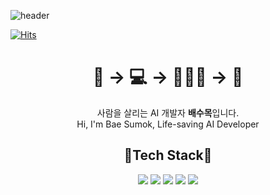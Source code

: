 ![header](https://capsule-render.vercel.app/api?type=waving&color=0:00ff33,100:cc9900&height=300&section=header&text=수목의%20코드밭🌱&fontSize=80&animation=fadeIn&fontColor=ffffff&fontAlignY=45&desc=밀알%20프로젝트&descAlignY=60&descSize=16)

[![Hits](https://hits.seeyoufarm.com/api/count/incr/badge.svg?url=https%3A%2F%2Fgithub.com%2Fmoksu27&count_bg=%23CBB239&title_bg=%23555555&icon=github.svg&icon_color=%23FFFFFF&title=Github&edge_flat=false)](https://hits.seeyoufarm.com)

<div align="center">
<h1> 🧫 → 💻 → 👨🏻‍⚕️ → 🤕 </h1>           
사람을 살리는 AI 개발자 <strong>배수목</strong>입니다.
</br>
Hi, I'm Bae Sumok, Life-saving AI Developer
</div>
<div align = "center">
<h2>🔨Tech Stack🔧</h2>
<img src="https://img.shields.io/badge/Python-ffcc33?style=flat&logo=Python&logoColor=3776ab"/>
<img src="https://img.shields.io/badge/Tableau-333366?style=flat&logo=Tableau&logoColor=e97627"/>
<img src="https://img.shields.io/badge/scikit-learn-white?style=flat&logo=scikit-learn&logoColor=f7931e"/>
<img src="https://img.shields.io/badge/TensorFlow-ff6f00?style=flat&logo=TensorFlow&logoColor=white"/>
<img src="https://img.shields.io/badge/MySQL-4479a1?style=flat&logo=MySQL&logoColor=ff9900"/>
</div>



